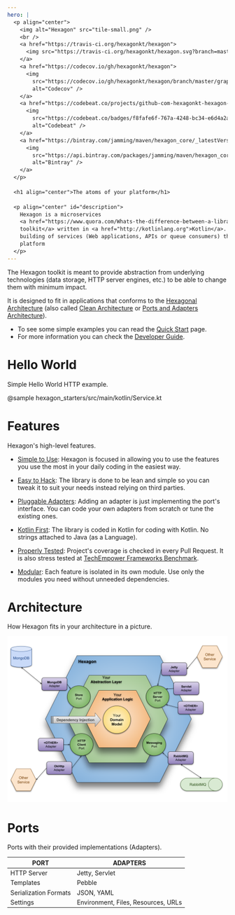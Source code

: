 ```yaml
---
hero: |
  <p align="center">
    <img alt="Hexagon" src="tile-small.png" />
    <br />
    <a href="https://travis-ci.org/hexagonkt/hexagon">
      <img src="https://travis-ci.org/hexagonkt/hexagon.svg?branch=master" alt="Travis CI" />
    </a>
    <a href="https://codecov.io/gh/hexagonkt/hexagon">
      <img
        src="https://codecov.io/gh/hexagonkt/hexagon/branch/master/graph/badge.svg"
        alt="Codecov" />
    </a>
    <a href="https://codebeat.co/projects/github-com-hexagonkt-hexagon-master">
      <img
        src="https://codebeat.co/badges/f8fafe6f-767a-4248-bc34-e6d4a2acb971"
        alt="Codebeat" />
    </a>
    <a href="https://bintray.com/jamming/maven/hexagon_core/_latestVersion">
      <img
        src="https://api.bintray.com/packages/jamming/maven/hexagon_core/images/download.svg"
        alt="Bintray" />
    </a>
  </p>
  
  <h1 align="center">The atoms of your platform</h1>
  
  <p align="center" id="description">
    Hexagon is a microservices
    <a href="https://www.quora.com/Whats-the-difference-between-a-library-and-a-framework">
    toolkit</a> written in <a href="http://kotlinlang.org">Kotlin</a>. Its purpose is to ease the
    building of services (Web applications, APIs or queue consumers) that run inside a cloud
    platform
  </p>
---
```


The Hexagon toolkit is meant to provide abstraction from underlying technologies (data storage, HTTP
server engines, etc.) to be able to change them with minimum impact.

It is designed to fit in applications that conforms to the [Hexagonal Architecture] (also called
[Clean Architecture] or [Ports and Adapters Architecture]).

* To see some simple examples you can read the [Quick Start] page.
* For more information you can check the [Developer Guide].

[Hexagonal Architecture]: http://fideloper.com/hexagonal-architecture
[Clean Architecture]: https://8thlight.com/blog/uncle-bob/2012/08/13/the-clean-architecture.html
[Ports and Adapters Architecture]: https://herbertograca.com/2017/09/14/ports-adapters-architecture
[Quick Start]: /quick_start.html
[Developer Guide]: /developer_guide.html

# Hello World

Simple Hello World HTTP example.

@sample hexagon_starters/src/main/kotlin/Service.kt

# Features

Hexagon's high-level features.

* [Simple to Use](/quick_start.md): Hexagon is focused in allowing you to use the features you use
  the most in your daily coding in the easiest way.
    
* [Easy to Hack](https://github.com/hexagonkt/hexagon/blob/master/contributing.md): The library is
  done to be lean and simple so you can tweak it to suit your needs instead relying on third
  parties.
  
* [Pluggable Adapters](/developer_guide.html): Adding an adapter is just implementing the port's
  interface. You can code your own adapters from scratch or tune the existing ones.
    
* [Kotlin First](http://kotlinlang.org): The library is coded in Kotlin for coding with Kotlin. No
  strings attached to Java (as a Language).
    
* [Properly Tested](https://github.com/hexagonkt/hexagon#status): Project's coverage is checked in
  every Pull Request. It is also stress tested at [TechEmpower Frameworks Benchmark][benchmark].
    
* [Modular](/developer_guide.html): Each feature is isolated in its own module. Use only the modules
  you need without unneeded dependencies.

[benchmark]: https://www.techempower.com/benchmarks

# Architecture

How Hexagon fits in your architecture in a picture.

![architecture](/img/architecture.svg)

# Ports

Ports with their provided implementations (Adapters).

| PORT                  | ADAPTERS
|-----------------------|---------
| HTTP Server           | Jetty, Servlet
| Templates             | Pebble
| Serialization Formats | JSON, YAML
| Settings              | Environment, Files, Resources, URLs
